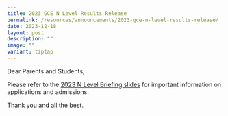 ```yaml
---
title: 2023 GCE N Level Results Release
permalink: /resources/announcements/2023-gce-n-level-results-release/
date: 2023-12-18
layout: post
description: ""
image: ""
variant: tiptap
---
```

<p>Dear Parents and Students,</p><p>Please refer to the <a href="/files/Useful Links/Parents/2023_N_Level_Briefing_Slides_Upload.pdf" rel="noopener noreferrer nofollow" target="_blank">2023 N Level Briefing slides</a> for important information on applications and admissions.</p><p>Thank you and all the best.</p>